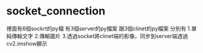 # socket_connection

裡面有6個sockrt的py檔
有3個server的py檔案
跟3個clinet的py檔案
分別有
1.單純傳輸文字
2.傳輸圖片
3.透過socket將clinet端的影像，同步到server端透過cv2.imshow顯示
